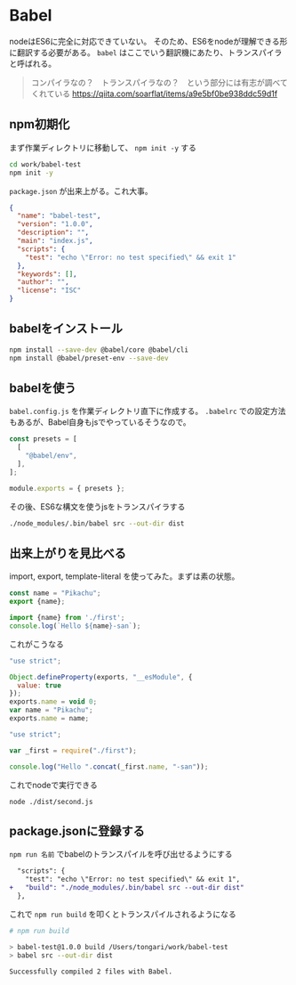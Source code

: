 # Babel

nodeはES6に完全に対応できていない。
そのため、ES6をnodeが理解できる形に翻訳する必要がある。
`babel` はここでいう翻訳機にあたり、トランスパイラと呼ばれる。

> コンパイラなの？　トランスパイラなの？　という部分には有志が調べてくれている
> https://qiita.com/soarflat/items/a9e5bf0be938ddc59d1f

## npm初期化

まず作業ディレクトリに移動して、 `npm init -y` する

```bash
cd work/babel-test
npm init -y
```

`package.json` が出来上がる。これ大事。

```json
{
  "name": "babel-test",
  "version": "1.0.0",
  "description": "",
  "main": "index.js",
  "scripts": {
    "test": "echo \"Error: no test specified\" && exit 1"
  },
  "keywords": [],
  "author": "",
  "license": "ISC"
}
```

## babelをインストール

```bash
npm install --save-dev @babel/core @babel/cli
npm install @babel/preset-env --save-dev
```

## babelを使う

`babel.config.js` を作業ディレクトリ直下に作成する。
`.babelrc` での設定方法もあるが、Babel自身もjsでやっているそうなので。

```js
const presets = [
  [
    "@babel/env",
  ],
];

module.exports = { presets };
```

その後、ES6な構文を使うjsをトランスパイラする

```bash
./node_modules/.bin/babel src --out-dir dist
```

## 出来上がりを見比べる

import, export, template-literal を使ってみた。まずは素の状態。

```js
const name = "Pikachu";
export {name};
```

```js
import {name} from './first';
console.log(`Hello ${name}-san`);
```

これがこうなる

```js
"use strict";

Object.defineProperty(exports, "__esModule", {
  value: true
});
exports.name = void 0;
var name = "Pikachu";
exports.name = name;
```

```js
"use strict";

var _first = require("./first");

console.log("Hello ".concat(_first.name, "-san"));
```

これでnodeで実行できる

```
node ./dist/second.js
```

## package.jsonに登録する

`npm run 名前` でbabelのトランスパイルを呼び出せるようにする

```diff
  "scripts": {
    "test": "echo \"Error: no test specified\" && exit 1",
+   "build": "./node_modules/.bin/babel src --out-dir dist"
  },
```

これで `npm run build` を叩くとトランスパイルされるようになる

```bash
# npm run build

> babel-test@1.0.0 build /Users/tongari/work/babel-test
> babel src --out-dir dist

Successfully compiled 2 files with Babel.
```
